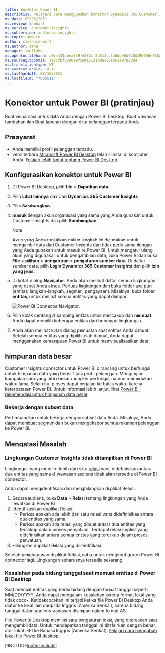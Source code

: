 ```yaml
---
title: Konektor Power BI
description: Pelajari cara menggunakan konektor Dynamics 365 Customer Insights di Power BI.
ms.date: 07/23/2021
ms.reviewer: mhart
ms.service: customer-insights
ms.subservice: audience-insights
ms.topic: how-to
author: stefanie-msft
ms.author: sthe
manager: shellyha
ms.openlocfilehash: a0ca431dbea839fe271cf3a512cd3a5dde6d920d396056e91b33bcf7ed84272a
ms.sourcegitcommit: aa0cfbf6240a9f560e3131bdec63e051a8786dd4
ms.translationtype: HT
ms.contentlocale: id-ID
ms.lasthandoff: 08/10/2021
ms.locfileid: "7035511"
---
```

# <a name="connector-for-power-bi-preview"></a>Konektor untuk Power BI (pratinjau)

Buat visualisasi untuk data Anda dengan Power BI Desktop. Buat wawasan tambahan dan Buat laporan dengan data pelanggan terpadu Anda.

## <a name="prerequisites"></a>Prasyarat

- Anda memiliki profil pelanggan terpadu.
- versi terbaru [Microsoft Power BI Desktop](https://powerbi.microsoft.com/desktop/) telah diinstal di komputer Anda. [Pelajari lebih lanjut tentang Power BI Desktop](/power-bi/desktop-what-is-desktop).

## <a name="configure-the-connector-for-power-bi"></a>Konfigurasikan konektor untuk Power BI

1. Di Power BI Desktop, pilih **file** > **Dapatkan data**.

1. Pilih **Lihat lainnya** dan Cari **Dynamics 365 Customer Insights**

1. Pilih **Sambungkan**.

1. **masuk** dengan akun organisasi yang sama yang Anda gunakan untuk Customer Insights dan pilih **Sambungkan**.
   > [!NOTE]
   > Akun yang Anda tunjukkan dalam langkah ini digunakan untuk mengambil data dari Customer Insights dan tidak perlu sama dengan yang Anda gunakan untuk masuk ke Power BI. Untuk mengatur ulang akun yang digunakan untuk pengambilan data, buka Power BI dan buka **File** > **pilihan** > **pengaturan** > **pengaturan sumber data**. Di daftar sumber data, pilih **Login Dynamics 365 Customer Insights** dan pilih **izin yang jelas**.  

1. Di kotak dialog **Navigator**. Anda akan melihat daftar semua lingkungan yang dapat Anda akses. Perluas lingkungan dan buka folder apa pun (entitas, langkah-langkah, segmen, pengayaan). Misalnya, buka folder **entitas**, untuk melihat semua entitas yang dapat diimpor.

   ![Power BI Connector Navigator.](media/power-bi-navigator.png "Power BI Connector Navigator")

1. Pilih kotak centang di samping entitas untuk mencakup dan **memuat**. Anda dapat memilih beberapa entitas dari beberapa lingkungan.

1. Anda akan melihat kotak dialog pemuatan saat entitas Anda dimuat. Setelah semua entitas yang dipilih telah dimuat, Anda dapat menggunakan kemampuan Power BI untuk memvisualisasikan data.

## <a name="large-data-sets"></a>himpunan data besar

Customer Insights connector untuk Power BI dirancang untuk berfungsi untuk himpunan data yang berisi 1 juta profil pelanggan. Mengimpor kumpulan data yang lebih besar mungkin berfungsi, namun memerlukan waktu lama. Selain itu, proses dapat berjalan ke batas waktu karena keterbatasan Power BI. Untuk informasi lebih lanjut, lihat [Power BI : rekomendasi untuk himpunan data besar](/power-bi/admin/service-premium-what-is#large-datasets). 

### <a name="work-with-a-subset-of-data"></a>Bekerja dengan subset data

Pertimbangkan untuk bekerja dengan subset data Anda. Misalnya, Anda dapat membuat [segmen](segments.md) dan bukan mengekspor semua rekaman pelanggan ke Power BI.

## <a name="troubleshooting"></a>Mengatasi Masalah

### <a name="customer-insights-environment-doesnt-show-in-power-bi"></a>Lingkungan Customer Insights tidak ditampilkan di Power BI

Lingkungan yang memiliki lebih dari satu [relasi](relationships.md) yang didefinisikan antara dua entitas yang sama di wawasan audiens tidak akan tersedia di Power BI connector.

Anda dapat mengidentifikasi dan menghilangkan duplikat Relasi.

1. Secara audiens, buka **Data** > **Relasi** tentang lingkungan yang Anda lewatkan di Power BI.
2. Identifikasikan duplikat Relasi:
   - Periksa apakah ada lebih dari satu relasi yang didefinisikan antara dua entitas yang sama.
   - Periksa apakah ada relasi yang dibuat antara dua entitas yang tercakup dalam proses penyatuan. Terdapat relasi implisit yang didefinisikan antara semua entitas yang tercakup dalam proses penyatuan.
3. Hilangkan duplikat Relasi yang diidentifikasi.

Setelah penghapusan duplikat Relasi, coba untuk mengkonfigurasi Power BI connector lagi. Lingkungan seharusnya tersedia sekarang.

### <a name="errors-on-date-fields-when-loading-entities-in-power-bi-desktop"></a>Kesalahan pada bidang tanggal saat memuat entitas di Power BI Desktop

Saat memuat entitas yang berisi bidang dengan format tanggal seperti MM/DD/YYYY, Anda dapat mengalami kesalahan karena format lokal yang tidak cocok. Ketidakcocokan ini terjadi ketika file Power BI Desktop Anda diatur ke lokal lain daripada Inggris (Amerika Serikat), karena bidang tanggal dalam audiens wawasan disimpan dalam format AS.

File Power BI Desktop memiliki satu pengaturan lokal, yang diterapkan saat mengambil data. Untuk mendapatkan tanggal ini ditafsirkan dengan benar, atur lokal .BPI ke Bahasa Inggris (Amerika Serikat). [Pelajari cara mengubah lokal file Power BI desktop](/power-bi/fundamentals/supported-languages-countries-regions.md#choose-the-locale-for-importing-data-into-power-bi-desktop).

[!INCLUDE[footer-include](../includes/footer-banner.md)]
